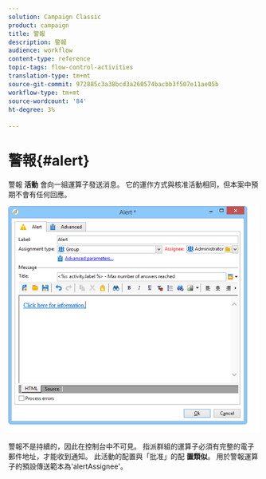 ```yaml
---
solution: Campaign Classic
product: campaign
title: 警報
description: 警報
audience: workflow
content-type: reference
topic-tags: flow-control-activities
translation-type: tm+mt
source-git-commit: 972885c3a38bcd3a260574bacbb3f507e11ae05b
workflow-type: tm+mt
source-wordcount: '84'
ht-degree: 3%

---
```



# 警報{#alert}

警報 **活動** 會向一組運算子發送消息。 它的運作方式與核准活動相同，但本案中預期不會有任何回應。

![](assets/edit_alerte.png)

警報不是持續的，因此在控制台中不可見。 指派群組的運算子必須有完整的電子郵件地址，才能收到通知。 此活動的配置與「批准」的配 **置類似**。 用於警報運算子的預設傳送範本為&#39;alertAssignee&#39;。
